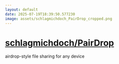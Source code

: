 ```yaml
---
layout: default
date: 2025-07-19T18:39:50.577230
image: assets/schlagmichdoch_PairDrop_cropped.png
---
```


# [schlagmichdoch/PairDrop](https://github.com/schlagmichdoch/PairDrop)

airdrop-style file sharing for any device
